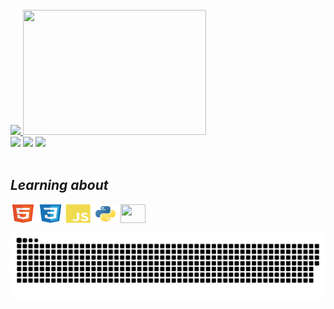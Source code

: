  <div style="display: inline_block"><br>
     <a href="https://github.com/keepozin">
      <img height="200em" src="https://github-readme-stats.vercel.app/api?username=keepozin&show_icons=true&theme=dracula&include_all_commits=true&count_private=true"/>
      <img height="200em" width="293px"  src="https://github-readme-stats.vercel.app/api/top-langs/?username=keepozin&theme=dracula"/>
     </a>
 </div>
  
  
 <div>
    <a href="https://instagram.com/vtrgodd"><img src="https://img.shields.io/badge/-Instagram-%23E4405F?style=for-the-badge&logo=instagram&logoColor=white"></a>
    <a href="https://www.linkedin.com/in/victorgoddard"><img src="https://img.shields.io/badge/LinkedIn-0077B5?style=for-the-badge&logo=linkedin&logoColor=white"></a>
    <a href="mailto:goddardbusiness@gmail.com"><img src="https://img.shields.io/badge/Gmail-D14836?style=for-the-badge&logo=gmail&logoColor=white"></a>
 </div>
 
 
 <div style="display: inline_block"><br>
    <h2><em>Learning about</em></h2>
      <img align="center" height="30" width="40" src="https://raw.githubusercontent.com/devicons/devicon/master/icons/html5/html5-original.svg">
      <img align="center" height="30" width="40" src="https://raw.githubusercontent.com/devicons/devicon/master/icons/css3/css3-original.svg">
      <img align="center" height="30" width="40" src="https://raw.githubusercontent.com/devicons/devicon/master/icons/javascript/javascript-plain.svg">
      <img align="center" height="30" width="40" src="https://raw.githubusercontent.com/devicons/devicon/master/icons/python/python-original.svg">
      <img align="center" height="30" width="40" src="https://raw.githubusercontent.com/jmnote/z-icons/master/svg/java.svg">
      
 </div>

 
   ![Snake animation](https://github.com/keepozin/keepozin/blob/output/github-contribution-grid-snake.svg)

 
